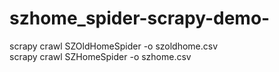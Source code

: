 # szhome_spider-scrapy-demo-
scrapy crawl SZOldHomeSpider -o szoldhome.csv  
scrapy crawl SZHomeSpider -o szhome.csv
